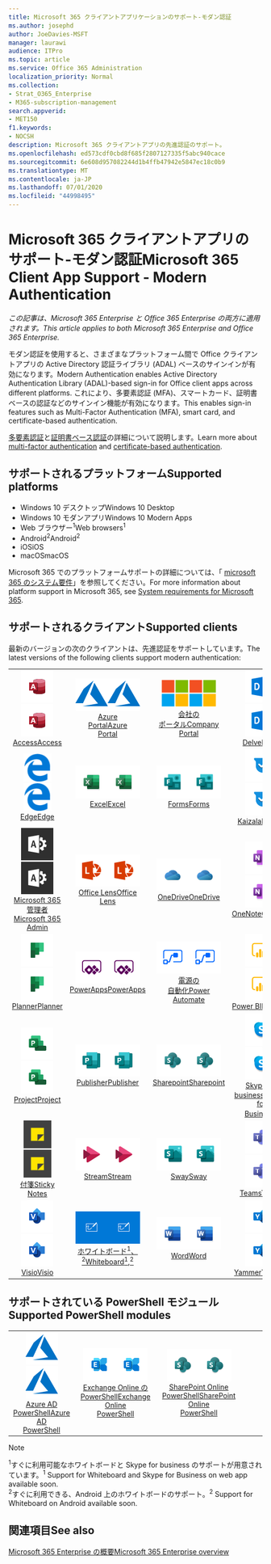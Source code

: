 ```yaml
---
title: Microsoft 365 クライアントアプリケーションのサポート-モダン認証
ms.author: josephd
author: JoeDavies-MSFT
manager: laurawi
audience: ITPro
ms.topic: article
ms.service: Office 365 Administration
localization_priority: Normal
ms.collection:
- Strat_O365_Enterprise
- M365-subscription-management
search.appverid:
- MET150
f1.keywords:
- NOCSH
description: Microsoft 365 クライアントアプリの先進認証のサポート。
ms.openlocfilehash: ed573cdf0cbd8f685f2807127335f5abc940cace
ms.sourcegitcommit: 6e608d957082244d1b4ffb47942e5847ec18c0b9
ms.translationtype: MT
ms.contentlocale: ja-JP
ms.lasthandoff: 07/01/2020
ms.locfileid: "44998495"
---
```

# <a name="microsoft-365-client-app-support---modern-authentication"></a><span data-ttu-id="bac93-103">Microsoft 365 クライアントアプリのサポート-モダン認証</span><span class="sxs-lookup"><span data-stu-id="bac93-103">Microsoft 365 Client App Support - Modern Authentication</span></span>

<span data-ttu-id="bac93-104">*この記事は、Microsoft 365 Enterprise と Office 365 Enterprise の両方に適用されます。*</span><span class="sxs-lookup"><span data-stu-id="bac93-104">*This article applies to both Microsoft 365 Enterprise and Office 365 Enterprise.*</span></span>

<span data-ttu-id="bac93-105">モダン認証を使用すると、さまざまなプラットフォーム間で Office クライアントアプリの Active Directory 認証ライブラリ (ADAL) ベースのサインインが有効になります。</span><span class="sxs-lookup"><span data-stu-id="bac93-105">Modern Authentication enables Active Directory Authentication Library (ADAL)-based sign-in for Office client apps across different platforms.</span></span> <span data-ttu-id="bac93-106">これにより、多要素認証 (MFA)、スマートカード、証明書ベースの認証などのサインイン機能が有効になります。</span><span class="sxs-lookup"><span data-stu-id="bac93-106">This enables sign-in features such as Multi-Factor Authentication (MFA), smart card, and certificate-based authentication.</span></span>

<span data-ttu-id="bac93-107">[多要素認証](https://docs.microsoft.com/azure/active-directory/authentication/multi-factor-authentication)と[証明書ベース認証](https://docs.microsoft.com/azure/active-directory/active-directory-certificate-based-authentication-get-started)の詳細について説明します。</span><span class="sxs-lookup"><span data-stu-id="bac93-107">Learn more about [multi-factor authentication](https://docs.microsoft.com/azure/active-directory/authentication/multi-factor-authentication) and [certificate-based authentication](https://docs.microsoft.com/azure/active-directory/active-directory-certificate-based-authentication-get-started).</span></span>

## <a name="supported-platforms"></a><span data-ttu-id="bac93-108">サポートされるプラットフォーム</span><span class="sxs-lookup"><span data-stu-id="bac93-108">Supported platforms</span></span>

 - <span data-ttu-id="bac93-109">Windows 10 デスクトップ</span><span class="sxs-lookup"><span data-stu-id="bac93-109">Windows 10 Desktop</span></span>
 - <span data-ttu-id="bac93-110">Windows 10 モダンアプリ</span><span class="sxs-lookup"><span data-stu-id="bac93-110">Windows 10 Modern Apps</span></span>
 - <span data-ttu-id="bac93-111">Web ブラウザー<sup>1</sup></span><span class="sxs-lookup"><span data-stu-id="bac93-111">Web browsers<sup>1</sup></span></span>
 - <span data-ttu-id="bac93-112">Android<sup>2</sup></span><span class="sxs-lookup"><span data-stu-id="bac93-112">Android<sup>2</sup></span></span>
 - <span data-ttu-id="bac93-113">iOS</span><span class="sxs-lookup"><span data-stu-id="bac93-113">iOS</span></span>
 - <span data-ttu-id="bac93-114">macOS</span><span class="sxs-lookup"><span data-stu-id="bac93-114">macOS</span></span>

<span data-ttu-id="bac93-115">Microsoft 365 でのプラットフォームサポートの詳細については、「 [microsoft 365 のシステム要件](https://products.office.com/office-system-requirements)」を参照してください。</span><span class="sxs-lookup"><span data-stu-id="bac93-115">For more information about platform support in Microsoft 365, see [System requirements for Microsoft 365](https://products.office.com/office-system-requirements).</span></span>

## <a name="supported-clients"></a><span data-ttu-id="bac93-116">サポートされるクライアント</span><span class="sxs-lookup"><span data-stu-id="bac93-116">Supported clients</span></span>

<span data-ttu-id="bac93-117">最新のバージョンの次のクライアントは、先進認証をサポートしています。</span><span class="sxs-lookup"><span data-stu-id="bac93-117">The latest versions of the following clients support modern authentication:</span></span>

| | | | | | |
|:---:|:---:|:---:|:---:|:---:|:---:|
| <span data-ttu-id="bac93-118">![Access アイコン](media/o365-access-64x64.png)</span><span class="sxs-lookup"><span data-stu-id="bac93-118">![Access icon](media/o365-access-64x64.png)</span></span> <br> [<span data-ttu-id="bac93-119">Access</span><span class="sxs-lookup"><span data-stu-id="bac93-119">Access</span></span>](https://products.office.com/access) | <span data-ttu-id="bac93-120">![Azure アイコン](media/o365-azure-64x64.png)</span><span class="sxs-lookup"><span data-stu-id="bac93-120">![Azure icon](media/o365-azure-64x64.png)</span></span> <br> [<span data-ttu-id="bac93-121">Azure <br> Portal</span><span class="sxs-lookup"><span data-stu-id="bac93-121">Azure <br> Portal </span></span>](https://azure.microsoft.com/features/azure-portal/) | <span data-ttu-id="bac93-122">![会社のポータルのアイコン](media/o365-microsoft-64x64.png)</span><span class="sxs-lookup"><span data-stu-id="bac93-122">![Company portal icon](media/o365-microsoft-64x64.png)</span></span> <br> [<span data-ttu-id="bac93-123">会社の <br> ポータル</span><span class="sxs-lookup"><span data-stu-id="bac93-123">Company <br> Portal </span></span>](https://docs.microsoft.com/intune-user-help/sign-in-to-the-company-portal) | <span data-ttu-id="bac93-124">![Delve アイコン](media/o365-delve-64x64.png)</span><span class="sxs-lookup"><span data-stu-id="bac93-124">![Delve icon](media/o365-delve-64x64.png)</span></span> <br> [<span data-ttu-id="bac93-125">Delve</span><span class="sxs-lookup"><span data-stu-id="bac93-125">Delve</span></span>](https://products.office.com/business/intelligent-search) | <span data-ttu-id="bac93-126">![Dynamics 365 アイコン](media/o365-dynamics365-64x64.png)</span><span class="sxs-lookup"><span data-stu-id="bac93-126">![Dynamics 365 icon](media/o365-dynamics365-64x64.png)</span></span> <br> [<span data-ttu-id="bac93-127">Dynamics 365</span><span class="sxs-lookup"><span data-stu-id="bac93-127">Dynamics 365</span></span>](https://dynamics.microsoft.com) 
| <span data-ttu-id="bac93-128">![エッジアイコン](media/o365-edge-64x64.png)</span><span class="sxs-lookup"><span data-stu-id="bac93-128">![Edge icon](media/o365-edge-64x64.png)</span></span> <br> [<span data-ttu-id="bac93-129">Edge</span><span class="sxs-lookup"><span data-stu-id="bac93-129">Edge</span></span>](https://www.microsoft.com/windows/microsoft-edge) | <span data-ttu-id="bac93-130">![Excel アイコン](media/o365-excel-64x64.png)</span><span class="sxs-lookup"><span data-stu-id="bac93-130">![Excel icon](media/o365-excel-64x64.png)</span></span> <br> [<span data-ttu-id="bac93-131">Excel</span><span class="sxs-lookup"><span data-stu-id="bac93-131">Excel</span></span>](https://products.office.com/excel) | <span data-ttu-id="bac93-132">![Forms アイコン](media/o365-forms-64x64.png)</span><span class="sxs-lookup"><span data-stu-id="bac93-132">![Forms icon](media/o365-forms-64x64.png)</span></span> <br> [<span data-ttu-id="bac93-133">Forms</span><span class="sxs-lookup"><span data-stu-id="bac93-133">Forms</span></span>](https://flow.microsoft.com/connectors/shared_microsoftforms/microsoft-forms/) | <span data-ttu-id="bac93-134">![Kaizala アイコン](media/o365-kaizala-64x64.png)</span><span class="sxs-lookup"><span data-stu-id="bac93-134">![Kaizala icon](media/o365-kaizala-64x64.png)</span></span> <br> [<span data-ttu-id="bac93-135">Kaizala</span><span class="sxs-lookup"><span data-stu-id="bac93-135">Kaizala</span></span>](https://products.office.com/en/business/microsoft-kaizala) | <span data-ttu-id="bac93-136">![Office.com アイコン](media/o365-office-64x64.png)</span><span class="sxs-lookup"><span data-stu-id="bac93-136">![Office.com icon](media/o365-office-64x64.png)</span></span> <br> [<span data-ttu-id="bac93-137">Office.com</span><span class="sxs-lookup"><span data-stu-id="bac93-137">Office.com</span></span>](https://www.office.com/) 
| <span data-ttu-id="bac93-138">![Office 365 管理者アイコン](media/o365-o365admin-64x64.png)</span><span class="sxs-lookup"><span data-stu-id="bac93-138">![Office 365 Admin icon](media/o365-o365admin-64x64.png)</span></span> <br> [<span data-ttu-id="bac93-139">Microsoft 365 <br> 管理者</span><span class="sxs-lookup"><span data-stu-id="bac93-139">Microsoft 365 <br> Admin</span></span>](https://products.office.com/business/manage-office-365-admin-app) | <span data-ttu-id="bac93-140">![レンズアイコン](media/o365-lens-64x64.png)</span><span class="sxs-lookup"><span data-stu-id="bac93-140">![Lens icon](media/o365-lens-64x64.png)</span></span> <br> [<span data-ttu-id="bac93-141">Office Lens</span><span class="sxs-lookup"><span data-stu-id="bac93-141">Office Lens</span></span>](https://www.microsoft.com/p/office-lens/9wzdncrfj3t8?activetab=pivot%3Aoverviewtab) | <span data-ttu-id="bac93-142">![OneDrive for Business アイコン](media/o365-OneDrive-64x64.png)</span><span class="sxs-lookup"><span data-stu-id="bac93-142">![OneDrive for Business icon](media/o365-OneDrive-64x64.png)</span></span> <br> [<span data-ttu-id="bac93-143">OneDrive</span><span class="sxs-lookup"><span data-stu-id="bac93-143">OneDrive</span></span>](https://products.office.com/onedrive-for-business/online-cloud-storage) |  <span data-ttu-id="bac93-144">![OneNote アイコン](media/o365-OneNote-64x64.png)</span><span class="sxs-lookup"><span data-stu-id="bac93-144">![OneNote icon](media/o365-OneNote-64x64.png)</span></span> <br> [<span data-ttu-id="bac93-145">OneNote</span><span class="sxs-lookup"><span data-stu-id="bac93-145">OneNote</span></span>](https://products.office.com/onenote) | <span data-ttu-id="bac93-146">![Outlook アイコン](media/o365-outlook-64x64.png)</span><span class="sxs-lookup"><span data-stu-id="bac93-146">![Outlook icon](media/o365-outlook-64x64.png)</span></span> <br> [<span data-ttu-id="bac93-147">Outlook</span><span class="sxs-lookup"><span data-stu-id="bac93-147">Outlook</span></span>](https://products.office.com/outlook) 
| <span data-ttu-id="bac93-148">![Planner アイコン](media/o365-planner-64x64.png)</span><span class="sxs-lookup"><span data-stu-id="bac93-148">![Planner icon](media/o365-planner-64x64.png)</span></span> <br> [<span data-ttu-id="bac93-149">Planner</span><span class="sxs-lookup"><span data-stu-id="bac93-149">Planner</span></span>](https://products.office.com/business/task-management-software) | <span data-ttu-id="bac93-150">![PowerApps アイコン](media/o365-powerapps-64x64.png)</span><span class="sxs-lookup"><span data-stu-id="bac93-150">![PowerApps icon](media/o365-powerapps-64x64.png)</span></span> <br> [<span data-ttu-id="bac93-151">PowerApps</span><span class="sxs-lookup"><span data-stu-id="bac93-151">PowerApps </span></span>](https://powerapps.microsoft.com) | <span data-ttu-id="bac93-152">![電源の自動化アイコン](media/o365-flow-64x64.png)</span><span class="sxs-lookup"><span data-stu-id="bac93-152">![Power Automate icon](media/o365-flow-64x64.png)</span></span> <br> [<span data-ttu-id="bac93-153">電源の <br> 自動化</span><span class="sxs-lookup"><span data-stu-id="bac93-153">Power <br> Automate</span></span>](https://flow.microsoft.com) | <span data-ttu-id="bac93-154">![PowerBI アイコン](media/o365-powerbi-64x64.png)</span><span class="sxs-lookup"><span data-stu-id="bac93-154">![PowerBI icon](media/o365-powerbi-64x64.png)</span></span> <br> [<span data-ttu-id="bac93-155">Power BI</span><span class="sxs-lookup"><span data-stu-id="bac93-155">Power BI</span></span>](https://powerbi.microsoft.com)| <span data-ttu-id="bac93-156">![PowerPoint アイコン](media/o365-powerpoint-64x64.png)</span><span class="sxs-lookup"><span data-stu-id="bac93-156">![PowerPoint icon](media/o365-powerpoint-64x64.png)</span></span> <br> [<span data-ttu-id="bac93-157">PowerPoint</span><span class="sxs-lookup"><span data-stu-id="bac93-157">PowerPoint</span></span>](https://products.office.com/powerpoint) 
| <span data-ttu-id="bac93-158">![Project アイコン](media/o365-project-64x64.png)</span><span class="sxs-lookup"><span data-stu-id="bac93-158">![Project icon](media/o365-project-64x64.png)</span></span> <br> [<span data-ttu-id="bac93-159">Project</span><span class="sxs-lookup"><span data-stu-id="bac93-159">Project</span></span>](https://products.office.com/project) | <span data-ttu-id="bac93-160">![Publisher アイコン](media/o365-publisher-64x64.png)</span><span class="sxs-lookup"><span data-stu-id="bac93-160">![Publisher icon](media/o365-publisher-64x64.png)</span></span> <br> [<span data-ttu-id="bac93-161">Publisher</span><span class="sxs-lookup"><span data-stu-id="bac93-161">Publisher</span></span>](https://products.office.com/publisher) | <span data-ttu-id="bac93-162">![SharePoint アイコン](media/o365-sharepoint-64x64.png)</span><span class="sxs-lookup"><span data-stu-id="bac93-162">![SharePoint icon](media/o365-sharepoint-64x64.png)</span></span> <br> [<span data-ttu-id="bac93-163">Sharepoint</span><span class="sxs-lookup"><span data-stu-id="bac93-163">Sharepoint</span></span>](https://products.office.com/sharepoint) | <span data-ttu-id="bac93-164">![Skype for Business アイコン](media/o365-skypeforbusiness-64x64.png)</span><span class="sxs-lookup"><span data-stu-id="bac93-164">![Skype for Business icon](media/o365-skypeforbusiness-64x64.png)</span></span> <br> [<span data-ttu-id="bac93-165">Skype for <br> business<sup>1</sup></span><span class="sxs-lookup"><span data-stu-id="bac93-165">Skype for <br> Business<sup>1</sup></span></span>](https://www.skype.com/business/) | <span data-ttu-id="bac93-166">![StaffHub アイコン](media/o365-staffhub-64x64.png)</span><span class="sxs-lookup"><span data-stu-id="bac93-166">![StaffHub icon](media/o365-staffhub-64x64.png)</span></span> <br> [<span data-ttu-id="bac93-167">StaffHub</span><span class="sxs-lookup"><span data-stu-id="bac93-167">StaffHub</span></span>](https://products.office.com/microsoft-staffhub/staff-scheduling-software)
| <span data-ttu-id="bac93-168">![付箋アイコン](media/o365-stickynotes-64x64.png)</span><span class="sxs-lookup"><span data-stu-id="bac93-168">![Sticky Notes icon](media/o365-stickynotes-64x64.png)</span></span> <br> [<span data-ttu-id="bac93-169">付箋</span><span class="sxs-lookup"><span data-stu-id="bac93-169">Sticky Notes</span></span>](https://www.microsoft.com/p/microsoft-sticky-notes/9nblggh4qghw) | <span data-ttu-id="bac93-170">![Stream アイコン](media/o365-stream-64x64.png)</span><span class="sxs-lookup"><span data-stu-id="bac93-170">![Stream icon](media/o365-stream-64x64.png)</span></span> <br> [<span data-ttu-id="bac93-171">Stream</span><span class="sxs-lookup"><span data-stu-id="bac93-171">Stream</span></span>](https://stream.microsoft.com) | <span data-ttu-id="bac93-172">![Sway アイコン](media/o365-sway-64x64.png)</span><span class="sxs-lookup"><span data-stu-id="bac93-172">![Sway icon](media/o365-sway-64x64.png)</span></span> <br> [<span data-ttu-id="bac93-173">Sway</span><span class="sxs-lookup"><span data-stu-id="bac93-173">Sway</span></span>](https://sway.com) | <span data-ttu-id="bac93-174">![Teams アイコン](media/o365-teams-64x64.png)</span><span class="sxs-lookup"><span data-stu-id="bac93-174">![Teams icon](media/o365-teams-64x64.png)</span></span> <br> [<span data-ttu-id="bac93-175">Teams</span><span class="sxs-lookup"><span data-stu-id="bac93-175">Teams</span></span>](https://products.office.com/microsoft-teams/group-chat-software) | <span data-ttu-id="bac93-176">![To Do アイコン](media/o365-todo-64x64.png)</span><span class="sxs-lookup"><span data-stu-id="bac93-176">![To Do icon](media/o365-todo-64x64.png)</span></span> <br> [<span data-ttu-id="bac93-177">やるべきこと</span><span class="sxs-lookup"><span data-stu-id="bac93-177">To Do</span></span>](https://todo.microsoft.com) 
| <span data-ttu-id="bac93-178">![Visio アイコン](media/o365-visio-64x64.png)</span><span class="sxs-lookup"><span data-stu-id="bac93-178">![Visio icon](media/o365-visio-64x64.png)</span></span> <br> [<span data-ttu-id="bac93-179">Visio</span><span class="sxs-lookup"><span data-stu-id="bac93-179">Visio</span></span>](https://products.office.com/visio/flowchart-software) | <span data-ttu-id="bac93-180">![Whiteboard アイコン](media/o365-whiteboard-64x64.png)</span><span class="sxs-lookup"><span data-stu-id="bac93-180">![Whiteboard icon](media/o365-whiteboard-64x64.png)</span></span> <br> [<span data-ttu-id="bac93-181">ホワイトボード<sup>1</sup>、<sup>2</sup></span><span class="sxs-lookup"><span data-stu-id="bac93-181">Whiteboard<sup>1</sup>,<sup>2</sup></span></span>](https://whiteboard.microsoft.com/) | <span data-ttu-id="bac93-182">![Word アイコン](media/o365-word-64x64.png)</span><span class="sxs-lookup"><span data-stu-id="bac93-182">![Word icon](media/o365-word-64x64.png)</span></span> <br> [<span data-ttu-id="bac93-183">Word</span><span class="sxs-lookup"><span data-stu-id="bac93-183">Word</span></span>](https://products.office.com/word) | <span data-ttu-id="bac93-184">![Yammer アイコン](media/o365-yammer-64x64.png)</span><span class="sxs-lookup"><span data-stu-id="bac93-184">![Yammer icon](media/o365-yammer-64x64.png)</span></span> <br> [<span data-ttu-id="bac93-185">Yammer</span><span class="sxs-lookup"><span data-stu-id="bac93-185">Yammer</span></span>](https://products.office.com/yammer/yammer-overview) | <span data-ttu-id="bac93-186">![Yammer アイコン](media/o365-yammer-64x64.png)</span><span class="sxs-lookup"><span data-stu-id="bac93-186">![Yammer icon](media/o365-yammer-64x64.png)</span></span> <br> [<span data-ttu-id="bac93-187">Yammer の <br> Notifier</span><span class="sxs-lookup"><span data-stu-id="bac93-187">Yammer <br> Notifier</span></span>](https://products.office.com/yammer/yammer-overview) |  |

## <a name="supported-powershell-modules"></a><span data-ttu-id="bac93-188">サポートされている PowerShell モジュール</span><span class="sxs-lookup"><span data-stu-id="bac93-188">Supported PowerShell modules</span></span>

| | | | | | |
|:---:|:---:|:---:|:---:|:---:|:---:|
| <span data-ttu-id="bac93-189">![Azure アイコン](media/o365-azure-64x64.png)</span><span class="sxs-lookup"><span data-stu-id="bac93-189">![Azure icon](media/o365-azure-64x64.png)</span></span> <br> [<span data-ttu-id="bac93-190">Azure AD <br> PowerShell</span><span class="sxs-lookup"><span data-stu-id="bac93-190">Azure AD <br> PowerShell</span></span>](https://docs.microsoft.com/powershell/azure/active-directory/overview?view=azureadps-2.0) | <span data-ttu-id="bac93-191">![Exchange アイコン](media/o365-exchange-64x64.png)</span><span class="sxs-lookup"><span data-stu-id="bac93-191">![Exchange icon](media/o365-exchange-64x64.png)</span></span> <br> [<span data-ttu-id="bac93-192">Exchange Online の <br> PowerShell</span><span class="sxs-lookup"><span data-stu-id="bac93-192">Exchange Online <br> PowerShell</span></span>](https://docs.microsoft.com/powershell/exchange/exchange-online/exchange-online-powershell?view=exchange-ps) | <span data-ttu-id="bac93-193">![SharePoint アイコン](media/o365-sharepoint-64x64.png)</span><span class="sxs-lookup"><span data-stu-id="bac93-193">![SharePoint icon](media/o365-sharepoint-64x64.png)</span></span> <br> [<span data-ttu-id="bac93-194">SharePoint Online <br> PowerShell</span><span class="sxs-lookup"><span data-stu-id="bac93-194">SharePoint Online <br> PowerShell</span></span>](https://docs.microsoft.com/powershell/sharepoint/sharepoint-online/connect-sharepoint-online)

> [!NOTE]
> <span data-ttu-id="bac93-195"><sup>1</sup>すぐに利用可能なホワイトボードと Skype for business のサポートが用意されています。</span><span class="sxs-lookup"><span data-stu-id="bac93-195"><sup>1</sup> Support for Whiteboard and Skype for Business on web app available soon.</span></span> <br>
> <span data-ttu-id="bac93-196"><sup>2</sup>すぐに利用できる、Android 上のホワイトボードのサポート。</span><span class="sxs-lookup"><span data-stu-id="bac93-196"><sup>2</sup> Support for Whiteboard on Android available soon.</span></span>

## <a name="see-also"></a><span data-ttu-id="bac93-197">関連項目</span><span class="sxs-lookup"><span data-stu-id="bac93-197">See also</span></span>

[<span data-ttu-id="bac93-198">Microsoft 365 Enterprise の概要</span><span class="sxs-lookup"><span data-stu-id="bac93-198">Microsoft 365 Enterprise overview</span></span>](https://docs.microsoft.com/microsoft-365/enterprise/microsoft-365-overview)

